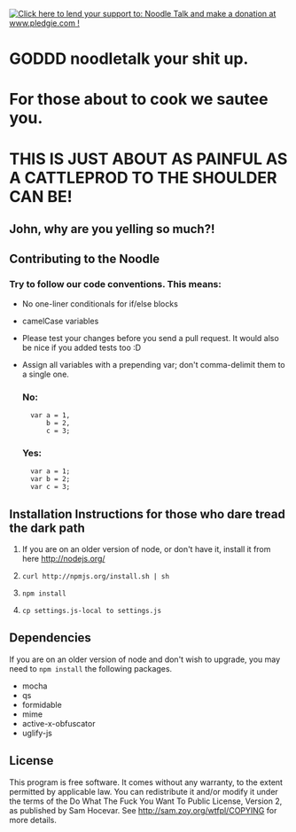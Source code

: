 <a href='http://www.pledgie.com/campaigns/17022'><img alt='Click here to lend your support to: Noodle Talk and make a donation at www.pledgie.com !' src='http://www.pledgie.com/campaigns/17022.png?skin_name=chrome' border='0' /></a>

# GODDD noodletalk your shit up.
# For those about to cook we sautee you.
# THIS IS JUST ABOUT AS PAINFUL AS A CATTLEPROD TO THE SHOULDER CAN BE!

## John, why are you yelling so much?!

## Contributing to the Noodle

### Try to follow our code conventions. This means:

* No one-liner conditionals for if/else blocks

* camelCase variables

* Please test your changes before you send a pull request. It would also be nice if you added tests too :D

* Assign all variables with a prepending var; don't comma-delimit them to a single one.
    ### No:
        var a = 1,
            b = 2,
            c = 3;

    ### Yes:
        var a = 1;
        var b = 2;
        var c = 3;

## Installation Instructions for those who dare tread the dark path

1. If you are on an older version of node, or don't have it, install it from here http://nodejs.org/

2. `curl http://npmjs.org/install.sh | sh`

3. `npm install`

4. `cp settings.js-local to settings.js`

## Dependencies

If you are on an older version of node and don't wish to upgrade, you may need to `npm install` the following packages.

* mocha
* qs
* formidable
* mime
* active-x-obfuscator
* uglify-js

## License

This program is free software. It comes without any warranty, to the extent permitted by applicable law. You can redistribute it and/or modify it under the terms of the Do What The Fuck You Want To Public License, Version 2, as published by Sam Hocevar. See http://sam.zoy.org/wtfpl/COPYING for more details.
